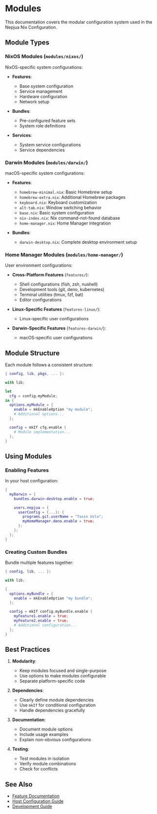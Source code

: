# Modules

This documentation covers the modular configuration system used in the Nepjua
Nix Configuration.

## Module Types

### NixOS Modules (`modules/nixos/`)

NixOS-specific system configurations:

- **Features**:

  - Base system configuration
  - Service management
  - Hardware configuration
  - Network setup

- **Bundles**:

  - Pre-configured feature sets
  - System role definitions

- **Services**:
  - System service configurations
  - Service dependencies

### Darwin Modules (`modules/darwin/`)

macOS-specific system configurations:

- **Features**:

  - `homebrew-minimal.nix`: Basic Homebrew setup
  - `homebrew-extra.nix`: Additional Homebrew packages
  - `keyboard.nix`: Keyboard customization
  - `alt-tab.nix`: Window switching behavior
  - `base.nix`: Basic system configuration
  - `nix-index.nix`: Nix command-not-found database
  - `home-manager.nix`: Home Manager integration

- **Bundles**:
  - `darwin-desktop.nix`: Complete desktop environment setup

### Home Manager Modules (`modules/home-manager/`)

User environment configurations:

- **Cross-Platform Features** (`features/`):

  - Shell configurations (fish, zsh, nushell)
  - Development tools (git, deno, kubernetes)
  - Terminal utilities (tmux, fzf, bat)
  - Editor configurations

- **Linux-Specific Features** (`features-linux/`):

  - Linux-specific user configurations

- **Darwin-Specific Features** (`features-darwin/`):
  - macOS-specific user configurations

## Module Structure

Each module follows a consistent structure:

```nix
{ config, lib, pkgs, ... }:

with lib;

let
  cfg = config.myModule;
in {
  options.myModule = {
    enable = mkEnableOption "my module";
    # Additional options...
  };

  config = mkIf cfg.enable {
    # Module implementation...
  };
}
```

## Using Modules

### Enabling Features

In your host configuration:

```nix
{
  myDarwin = {
    bundles.darwin-desktop.enable = true;

    users.nepjua = {
      userConfig = {...}: {
        programs.git.userName = "Yasin Uslu";
        myHomeManager.deno.enable = true;
      };
    };
  };
}
```

### Creating Custom Bundles

Bundle multiple features together:

```nix
{ config, lib, ... }:

with lib;

{
  options.myBundle = {
    enable = mkEnableOption "my bundle";
  };

  config = mkIf config.myBundle.enable {
    myFeature1.enable = true;
    myFeature2.enable = true;
    # Additional configuration...
  };
}
```

## Best Practices

1. **Modularity**:

   - Keep modules focused and single-purpose
   - Use options to make modules configurable
   - Separate platform-specific code

2. **Dependencies**:

   - Clearly define module dependencies
   - Use `mkIf` for conditional configuration
   - Handle dependencies gracefully

3. **Documentation**:

   - Document module options
   - Include usage examples
   - Explain non-obvious configurations

4. **Testing**:
   - Test modules in isolation
   - Verify module combinations
   - Check for conflicts

## See Also

- [Feature Documentation](../features/README.md)
- [Host Configuration Guide](../hosts/README.md)
- [Development Guide](../development/README.md)
